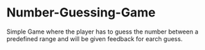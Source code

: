 # Number-Guessing-Game
 Simple Game where the player has to guess the number between a predefined range and will be given feedback for earch guess.
